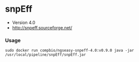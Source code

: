# snpEff #

- Version 4.0  
- http://snpeff.sourceforge.net/  

### Usage ###
```{bash}
sudo docker run compbio/ngseasy-snpeff-4.0:v0.9.0 java -jar /usr/local/pipeline/snpEff/snpEff.jar
```